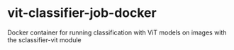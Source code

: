 # vit-classifier-job-docker
Docker container for running classification with ViT models on images with the sclassifier-vit module
